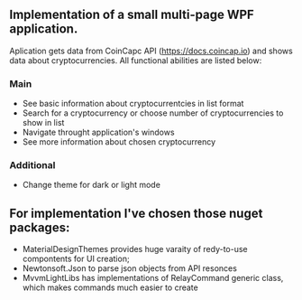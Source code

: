 ## Implementation of a small multi-page WPF application. 

Aplication gets data from CoinCapc API (https://docs.coincap.io) and shows data about cryptocurrencies.
All functional abilities are listed below:
  ### Main 
 - See basic information about cryptocurrentcies in list format
 - Search for a cryptocurrency or choose number of cryptocurrencies to show in list
 - Navigate throught application's windows
 - See more information about chosen cryptocurrency
  ### Additional
 - Change theme for dark or light mode

## For implementation I've chosen those nuget packages:
- MaterialDesignThemes provides huge varaity of redy-to-use compontents for UI creation;
- Newtonsoft.Json to parse json objects from API resonces
- MvvmLightLibs has implementations of RelayCommand generic class, which makes commands much easier to create
